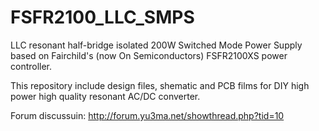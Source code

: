 # FSFR2100_LLC_SMPS
LLC resonant half-bridge isolated 200W Switched Mode Power Supply based on Fairchild's (now On Semiconductors) FSFR2100XS power controller.

This repository include design files, shematic and PCB films for DIY high power high quality resonant AC/DC converter.

Forum discussuin: 
http://forum.yu3ma.net/showthread.php?tid=10

